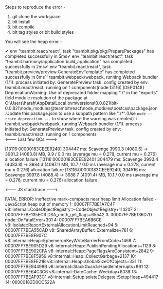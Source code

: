 Steps to reproduce the error - 
1. git clone the workspace
2. bit install
3. bit compile
4. bit tag styles or bit build styles

You will see the heap error - 

✔ env "teambit.react/react", task "teambit.pkg/pkg:PreparePackages" has completed successfully in 5ms✔ env "teambit.react/react", task "teambit.harmony/application:build_application" has completed successfully in 2ms✔ env "teambit.react/react", task "teambit.preview/preview:GenerateEnvTemplate" has completed successfully in 8ms⠙ teambit.webpack/webpack, running Webpack bundler (1/1). process initiated by: GeneratePreview task. config created by env: teambit.react/react. running on 1 components(node:13116) [DEP0148] DeprecationWarning: Use of deprecated folder mapping "./" in the "exports" field module resolution of the package at C:\Users\harsh\AppData\Local\.bvm\versions\0.0.821\bit-0.0.821\node_modules\@teambit\react\node_modules\postcss\package.json.Update this package.json to use a subpath pattern like "./*".(Use `node --trace-deprecation ...` to show where the warning was created)⠹ teambit.webpack/webpack, running Webpack bundler (1/1). process initiated by: GeneratePreview task. config created by env: teambit.react/react. running on 1 components       
<--- Last few GCs --->

[13116:00000183CEEE9240]   304447 ms: Scavenge 3990.3 (4080.6) -> 3981.2 (4083.8) MB, 9.9 / 0.0 ms  (average mu = 0.278, current mu = 0.276) allocation failure 
[13116:00000183CEEE9240]   304479 ms: Scavenge 3993.4 (4083.8) -> 3984.3 (4087.1) MB, 10.7 / 0.0 ms  (average mu = 0.278, current mu = 0.276) allocation failure 
[13116:00000183CEEE9240]   304516 ms: Scavenge 3997.8 (4088.4) -> 3988.7 (4091.4) MB, 10.1 / 0.0 ms  (average mu = 0.278, current mu = 0.276) allocation failure 


<--- JS stacktrace --->

FATAL ERROR: Ineffective mark-compacts near heap limit Allocation failed - JavaScript heap out of memory
 1: 00007FF7BE1A7C4F v8::internal::CodeObjectRegistry::~CodeObjectRegistry+114207
 2: 00007FF7BE135EC6 DSA_meth_get_flags+65542
 3: 00007FF7BE136D7D node::OnFatalError+301
 4: 00007FF7BEA6B6CE v8::Isolate::ReportExternalAllocationLimitReached+94
 5: 00007FF7BEA55CAD v8::SharedArrayBuffer::Externalize+781
 6: 00007FF7BE8F907C v8::internal::Heap::EphemeronKeyWriteBarrierFromCode+1468
 7: 00007FF7BE905D29 v8::internal::Heap::PublishPendingAllocations+1129
 8: 00007FF7BE902CFA v8::internal::Heap::PageFlagsAreConsistent+2842
 9: 00007FF7BE8F5959 v8::internal::Heap::CollectGarbage+2137
10: 00007FF7BE8FE21B v8::internal::Heap::GlobalSizeOfObjects+331
11: 00007FF7BE94498B v8::internal::StackGuard::HandleInterrupts+891
12: 00007FF7BE64C3C6 v8::internal::DateCache::Weekday+8038
13: 00007FF7BEAF93C1 v8::internal::SetupIsolateDelegate::SetupHeap+494417
14: 00000183D0CC522A
